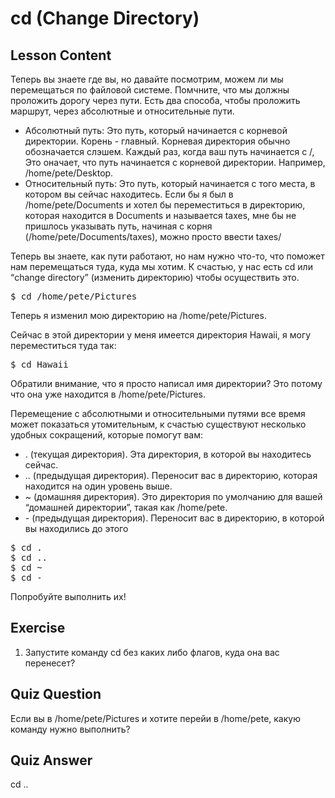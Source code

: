 # cd (Change Directory)

## Lesson Content

Теперь вы знаете где вы, но давайте посмотрим, можем ли мы перемещаться по файловой системе. Помчните, что мы должны проложить дорогу через пути. Есть два способа, чтобы проложить маршрут, через абсолютные и относительные пути.

<ul>
<li>Абсолютный путь: Это путь, который начинается с корневой директории. Корень - главный. Корневая директория обычно обозначается слэшем. Каждый раз, когда ваш путь начинается с  /, Это оначает, что путь начинается с корневой директории. Например, /home/pete/Desktop.</li>

<li>Относительный путь: Это путь, который начинается с того места, в котором вы сейчас находитесь. Если бы я был в /home/pete/Documents и хотел бы переместиться в директорию, которая находится в Documents и называется taxes, мне бы не пришлось указывать путь, начиная с корня (/home/pete/Documents/taxes), можно просто ввести taxes/</li>
</ul>

Теперь вы знаете, как пути работают, но нам нужно что-то, что поможет нам перемещаться туда, куда мы хотим. К счастью, у нас есть cd или “change directory” (изменить директорию) чтобы осуществить это.

<pre>$ cd /home/pete/Pictures</pre> 

Теперь я изменил мою директорию на /home/pete/Pictures.

Сейчас в этой директории у меня имеется директория Hawaii, я могу переместиться туда так:

<pre>$ cd Hawaii</pre>

Обратили внимание, что я просто написал имя директории? Это потому что она уже находится в /home/pete/Pictures.

Перемещение с абсолютными и относительными путями все время может показаться утомительным, к счастью существуют несколько удобных сокращений, которые помогут вам:

<ul>
<li>. (текущая директория). Эта директория, в которой вы находитесь сейчас.</li>
<li>.. (предыдущая директория). Переносит вас в директорию, которая находится на один уровень выше.</li>
<li>~ (домашняя директория). Это директория по умолчанию для вашей “домашней директории”, такая как /home/pete.</li>
<li>- (предыдущая директория). Переносит вас в директорию, в которой вы находились до этого</li>
</ul>

<pre>$ cd .
$ cd ..
$ cd ~
$ cd -
</pre>
Попробуйте выполнить их!

## Exercise

<ol>
<li>Запустите команду cd без каких либо флагов, куда она вас перенесет?</li>
</ol>

## Quiz Question

Если вы в /home/pete/Pictures и хотите перейи в /home/pete, какую команду нужно выполнить?

## Quiz Answer

cd ..
